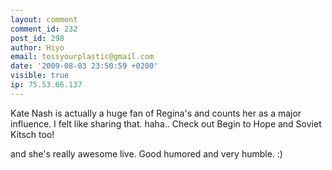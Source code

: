 ```yaml
---
layout: comment
comment_id: 232
post_id: 298
author: Hiyo
email: tossyourplastic@gmail.com
date: '2009-08-03 23:50:59 +0200'
visible: true
ip: 75.53.66.137
---
```

Kate Nash is actually a huge fan of Regina's and counts her as a major influence. I felt like sharing that. haha.. Check out Begin to Hope and Soviet Kitsch too!

and she's really awesome live. Good humored and very humble. :)
